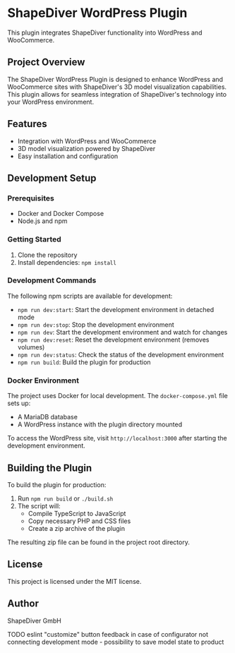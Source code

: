 # ShapeDiver WordPress Plugin

This plugin integrates ShapeDiver functionality into WordPress and WooCommerce.

## Project Overview

The ShapeDiver WordPress Plugin is designed to enhance WordPress and WooCommerce sites with ShapeDiver's 3D model visualization capabilities. This plugin allows for seamless integration of ShapeDiver's technology into your WordPress environment.

## Features

- Integration with WordPress and WooCommerce
- 3D model visualization powered by ShapeDiver
- Easy installation and configuration

## Development Setup

### Prerequisites

- Docker and Docker Compose
- Node.js and npm

### Getting Started

1. Clone the repository
2. Install dependencies: `npm install`

### Development Commands

The following npm scripts are available for development:

- `npm run dev:start`: Start the development environment in detached mode
- `npm run dev:stop`: Stop the development environment
- `npm run dev`: Start the development environment and watch for changes
- `npm run dev:reset`: Reset the development environment (removes volumes)
- `npm run dev:status`: Check the status of the development environment
- `npm run build`: Build the plugin for production

### Docker Environment

The project uses Docker for local development. The `docker-compose.yml` file sets up:

- A MariaDB database
- A WordPress instance with the plugin directory mounted

To access the WordPress site, visit `http://localhost:3000` after starting the development environment.

## Building the Plugin

To build the plugin for production:

1. Run `npm run build` or `./build.sh`
2. The script will:
   - Compile TypeScript to JavaScript
   - Copy necessary PHP and CSS files
   - Create a zip archive of the plugin

The resulting zip file can be found in the project root directory.

## License

This project is licensed under the MIT license.

## Author

ShapeDiver GmbH

TODO 
eslint
"customize" button feedback in case of configurator not connecting
development mode - possibility to save model state to product
